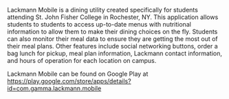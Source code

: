 Lackmann Mobile is a dining utility created specifically for students attending St. John Fisher College in Rochester, NY. This application allows students to students to access up-to-date menus with nutritional information to allow them to make their dining choices on the fly. Students can also monitor their meal data to ensure they are getting the most out of their meal plans. Other features include social networking buttons, order a bag lunch for pickup, meal plan information, Lackmann contact information, and hours of operation for each location on campus.

Lackmann Mobile can be found on Google Play at https://play.google.com/store/apps/details?id=com.gamma.lackmann.mobile
